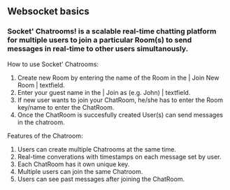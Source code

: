 ## Websocket basics

### Socket' Chatrooms! is a scalable real-time chatting platform for multiple users to join a particular Room(s) to send messages in real-time to other users simultanously.

How to use Socket' Chatrooms:

1) Create new Room by entering the name of the Room in the | Join New Room | textfield. 
2) Enter your guest name in the | Join as (e.g. John) | textfield.
3) If new user wants to join your ChatRoom, he/she has to enter the Room key/name to enter the ChatRoom.
4) Once the ChatRoom is succesfully created User(s) can send messages in the chatroom.

Features of the Chatroom:

1) Users can create multiple Chatrooms at the same time.
2) Real-time converations with timestamps on each message set by user.
3) Each ChatRoom has it own unique key.
4) Multiple users can join the same Chatroom.
5) Users can see past messages after joining the ChatRoom.

   
